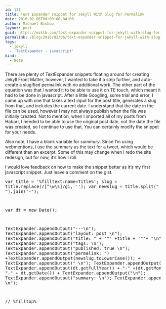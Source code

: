 ```yaml
---
id: 131
title: Text Expander snippet for Jekyll With Slug for Permalink
date: 2016-02-06T00:00:00-04:00
author: Michael Bishop
layout: post
guid: https://miklb.com/text-expander-snippet-for-jekyll-with-slug-for-permalink
permalink: /blog/2016/02/06/text-expander-snippet-for-jekyll-with-slug-for-permalink/
tags:
  - jekyll
  - 'TextExpander - javascript'
kind:
  - Note
---
```

<p>There are plenty of TextExpander snippets floating around for creating Jekyll Front Matter, however, I wanted to take it a step further, and auto-create a slugified permalink with no additional work. The other part of the equation was that I wanted it to be able to use it on TE touch, which meant it had to be done in javascript. After a little Googling, some trial and error, I came up with one that takes a text input for the post title, generates a slug from that, and includes the current date. I understand that the date in the file can be used, however I may not always publish when the file was initially created. Not to mention, when I imported all of my posts from Habari, I needed to be able to use the original post date, not the date the file was created, so I continue to use that. You can certainly modify the snippet for your needs.</p>

<p>Also note, I have a blank variable for <em>summary</em>. Since I’m using webmentions, I use the summary as the text for a tweet, which would be different than an excerpt. Some of this may change when I redo the site redesign, but for now, it’s how I roll.</p>

<p>I would love feedback on how to make the snippet better as it’s my first javascript snippet. Just leave a comment on the gist.</p>

<noscript><pre>var title = &#39;%filltext:name=Title%&#39;;
slug = title.replace(/[^\w\s]/gi, &#39;&#39;);
var newslug = title.split(" ").join("-");

var dt = new Date();

TextExpander.appendOutput("---\n");
TextExpander.appendOutput("layout: post \n");
TextExpander.appendOutput("title: " + &#39;"&#39; +title + &#39;"&#39;+ "\n");
TextExpander.appendOutput("tags: \n");
TextExpander.appendOutput("published: true \n");
TextExpander.appendOutput("permalink: ") +TextExpander.appendOutput(newslug.toLowerCase()); + TextExpander.appendOutput(" \n");
TextExpander.appendOutput("date: ") + TextExpander.appendOutput(dt.getFullYear() + "-" +(dt.getMonth() +1) + "-" + dt.getDate()) + TextExpander.appendOutput("\n");
TextExpander.appendOutput("summary: \n");
TextExpander.appendOutput("--- \n");

// %filltop%</pre></noscript>
<script src="https://gist.github.com/miklb/53a93032fb8cc669b1fa.js"> </script>

<p><a href="https://brid.gy/publish/twitter"></a></p>